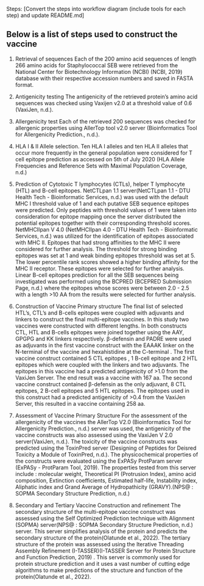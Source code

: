 Steps: [Convert the steps into workflow diagram (include tools for each step) and update README.md]

## Below is a list of steps used to construct the vaccine

1. Retrieval of sequences
Each of the 200 amino acid sequences of length 266 amino acids for Staphylococcal SEB were retrieved from the National Center for Biotechnology Information (NCBI) (NCBI, 2019) database with their respective accession numbers and saved in FASTA format.


2. Antigenicity testing
The antigenicity of the retrieved protein’s amino acid sequences was checked using Vaxijen v2.0 at a threshold value of 0.6 (VaxiJen, n.d.).
3. Allergenicity test
Each of the retrieved 200 sequences was checked for allergenic properties using AllerTop tool v2.0 server (Bioinformatics Tool for Allergenicity Prediction., n.d.). 
4.  HLA I & II Allele selection.
Ten HLA I alleles and ten HLA II alleles that occur more frequently in the general population were considered for T cell epitope prediction as accessed on 5th of July 2020 (HLA Allele Frequencies and Reference Sets with Maximal Population Coverage, n.d.)
5. Prediction of  Cytotoxic T lymphocytes (CTLs), helper T lymphocyte (HTL) and B-cell epitopes.
NetCTLpan 1.1 server(NetCTLpan 1.1 - DTU Health Tech - Bioinformatic Services, n.d.) was used with the default MHC I threshold value of 1 and  each putative SEB sequence epitopes were predicted. Only peptides with threshold values of 1 were taken into consideration for epitope mapping once the server distributed the potential epitopes together with their corresponding threshold scores. 
NetMHCIIpan V 4.0 (NetMHCIIpan 4.0 - DTU Health Tech - Bioinformatic Services, n.d.) was utilized for the identification of epitopes associated with MHC II. Epitopes that had strong affinities to the MHC II were considered for further analysis. The threshold for strong binding epitopes was set at 1 and weak binding epitopes threshold was set at 5.  The lower percentile rank scores showed a higher binding affinity for the MHC II receptor. These epitopes were selected for further analysis. 
Linear B-cell epitopes prediction for all the SEB sequences being investigated was performed using the BCPRED (BCEPRED Submission Page, n.d.) where the epitopes whose scores were between 2.0 - 2.5   with a length  >10 AA from the results were selected for further analysis.
6. Construction of Vaccine Primary structure
The final list of selected HTL’s, CTL’s and B-cells epitopes were coupled with adjuvants and linkers to construct the final multi-epitope vaccines. In this study two vaccines were constructed with different lengths. In both constructs CTL, HTL and B-cells epitopes were joined together using the AAY, GPGPG and KK linkers respectively. β-defensin and PADRE were used as adjuvants in the first vaccine construct with the EAAAK linker on the N-terminal of the vaccine and hexahistidine at the C-terminal . The first vaccine construct contained 5 CTL epitopes , 1 B-cell epitope and 2 HTL epitopes which were coupled with the linkers and two adjuvants.
The epitopes in this vaccine had a predicted antigenicity of  >1.0 from the VaxiJen Server. The end result was a vaccine with 167 aa.
The second vaccine construct contained β-defensin as the only adjuvant, 8 CTL epitopes, 2 B-cell epitopes and 5 HTL epitopes. The epitopes used in this construct had a predicted antigenicity of >0.4 from the VaxiJen Server, this resulted in a vaccine containing 258 aa. 
7. Assessment of Vaccine Primary Structure
For the assessment of the allergenicity of the vaccines the AllerTop V2.0 (Bioinformatics Tool for Allergenicity Prediction., n.d.) server was used, the antigenicity of the vaccine constructs was also assessed using the VaxiJen V 2.0 server(VaxiJen, n.d.). The toxicity of the vaccine constructs was predicted using the ToxinPred server  (Designing of Peptides for Deisred Toxicity a Module of ToxinPred, n.d.). The physicochemical properties of the constructs were evaluated using the ExPASy ProtParam server (ExPASy - ProtParam Tool, 2019). The properties tested from this server include : molecular weight, Theoretical PI (Protrusion Index), amino acid composition, Extinction coefficients, Estimated half-life, Instability index, Aliphatic index and Grand Average of Hydropathicity (GRAVY).(NPS@ : SOPMA Secondary Structure Prediction, n.d.)
8. Secondary and Tertiary Vaccine Construction and refinement 
The secondary structure of the multi-epitope vaccine construct was assessed using the Self Optimized Prediction technique with Alignment (SOPMA) server(NPS@ : SOPMA Secondary Structure Prediction, n.d.) server. This server  simplifies analysis of the protein and predicts the secondary structure of the protein(Olatunde et al., 2022). The tertiary structure of the protein was assessed using the Iterative Threading Assembly Refinement (I-TASSER)(I-TASSER Server for Protein Structure and Function Prediction, 2019) . This server is commonly used for protein structure prediction and it uses a vast number of cutting edge algorithms to make predictions of the structure and function of the protein(Olatunde et al., 2022).
